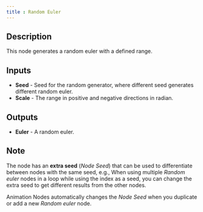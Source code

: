```yaml
---
title : Random Euler
---
```


## Description

This node generates a random euler with a defined range.

## Inputs

- **Seed** - Seed for the random generator, where different seed
    generates different random euler.
- **Scale** - The range in positive and negative directions in radian.

## Outputs

- **Euler** - A random euler.

## Note

The node has an **extra seed** (*Node Seed*) that can be used to
differentiate between nodes with the same seed, e.g., When using
multiple *Random euler* nodes in a loop while using the index as a seed,
you can change the extra seed to get different results from the other
nodes.

Animation Nodes automatically changes the *Node Seed* when you duplicate
or add a new *Random euler* node.
